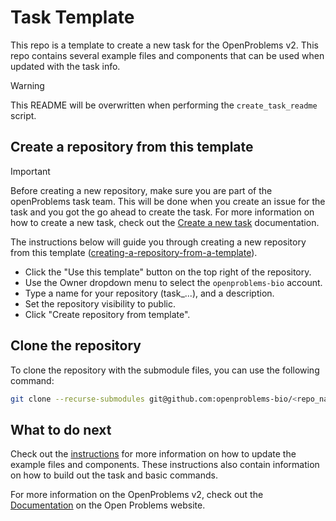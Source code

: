# Task Template

This repo is a template to create a new task for the OpenProblems v2. This repo contains several example files and components that can be used when updated with the task info.

> [!WARNING] 
> This README will be overwritten when performing the `create_task_readme` script.

## Create a repository from this template

> [!IMPORTANT] 
> Before creating a new repository, make sure you are part of the openProblems task team. This will be done when you create an issue for the task and you got the go ahead to create the task.
> For more information on how to create a new task, check out the [Create a new task](https://openproblems.bio/documentation/create_task/) documentation.

The instructions below will guide you through creating a new repository from this template ([creating-a-repository-from-a-template](https://docs.github.com/en/repositories/creating-and-managing-repositories/creating-a-repository-from-a-template#creating-a-repository-from-a-template)).


* Click the "Use this template" button on the top right of the repository.
* Use the Owner dropdown menu to select the `openproblems-bio` account.
* Type a name for your repository (task_...), and a description.
* Set the repository visibility to public.
* Click "Create repository from template".

## Clone the repository

To clone the repository with the submodule files, you can use the following command:

```bash
git clone --recurse-submodules git@github.com:openproblems-bio/<repo_name>.git
```


## What to do next

Check out the [instructions](INSTRUCTIONS.md) for more information on how to update the example files and components. These instructions also contain information on how to build out the task and basic commands.

For more information on the OpenProblems v2, check out the [Documentation](https://openproblems.bio/documentation/) on the Open Problems website.
